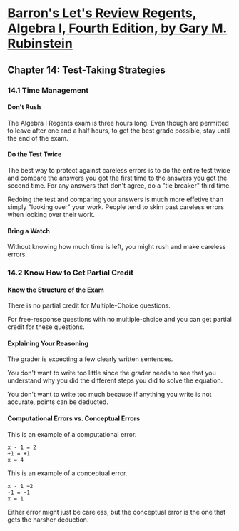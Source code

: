 # [Barron's Let's Review Regents, Algebra I, Fourth Edition, by Gary M. Rubinstein](https://www.amazon.com/Lets-Review-Regents-Algebra-Barrons/dp/1506291309/ref=sr_1_1)

## Chapter 14: Test-Taking Strategies

### 14.1 Time Management

#### Don't Rush

The Algebra I Regents exam is three hours long. Even though are permitted to leave after one and a half hours, to get the best grade possible, stay until the end of the exam.

#### Do the Test Twice

The best way to protect against careless errors is to do the entire test twice and compare the answers you got the first time to the answers you got the second time. For any answers that don't agree, do a "tie breaker" third time.

Redoing the test and comparing your answers is much more effetive than simply "looking over" your work. People tend to skim past careless errors when looking over their work.

#### Bring a Watch

Without knowing how much time is left, you might rush and make careless errors.

### 14.2 Know How to Get Partial Credit

#### Know the Structure of the Exam

There is no partial credit for Multiple-Choice questions.

For free-response questions with no multiple-choice and you can get partial credit for these questions.

#### Explaining Your Reasoning

The grader is expecting a few clearly written sentences.

You don't want to write too little since the grader needs to see that you understand why you did the different steps you did to solve the equation.

You don't want to write too much because if anything you write is not accurate, points can be deducted.

#### Computational Errors vs. Conceptual Errors

This is an example of a computational error.

```
x - 1 = 2
+1 = +1
x = 4
```

This is an example of a conceptual error.

```
x - 1 =2
-1 = -1
x = 1
```

Either error might just be careless, but the conceptual error is the one that gets the harsher deduction.
